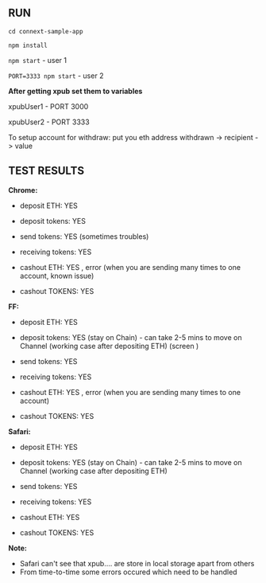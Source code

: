 ## RUN

```cd connext-sample-app```

```npm install```

```npm start``` - user 1

```PORT=3333 npm start``` - user 2


**After getting xpub set them to variables**

xpubUser1 - PORT 3000

xpubUser2  - PORT 3333

To setup account for withdraw:
put you eth address withdrawn -> recipient -> value

## TEST RESULTS

**Chrome:**
- deposit ETH: YES
- deposit tokens:  YES

- send tokens: YES (sometimes troubles)
- receiving tokens: YES

- cashout ETH: YES , error (when you are sending many times to one account, known issue)
- cashout TOKENS: YES

**FF:**
- deposit ETH: YES
- deposit tokens:  YES (stay on Chain) - can take 2-5 mins to move on Channel (working case after depositing ETH) (screen )

- send tokens: YES
- receiving tokens: YES

- cashout ETH: YES , error (when you are sending many times to one account)
- cashout TOKENS: YES


**Safari:**
- deposit ETH: YES
- deposit tokens: YES (stay on Chain) -  can take 2-5 mins to move on Channel (working case after depositing ETH)

- send tokens: YES
- receiving tokens: YES

- cashout ETH: YES
- cashout TOKENS: YES

**Note:**
- Safari can't see that xpub.... are store in local storage apart from others
- From time-to-time some errors occured which need to be handled
